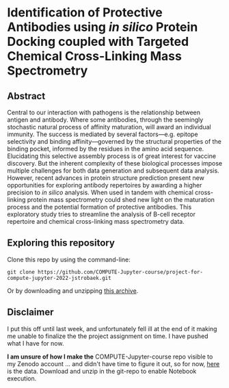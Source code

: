 # Identification of Protective Antibodies using _in silico_ Protein Docking coupled with Targeted Chemical Cross-Linking Mass Spectrometry

## Abstract

Central to our interaction with pathogens is the relationship between antigen and antibody. Where some antibodies, through the seemingly stochastic natural process of affinity maturation, will award an individual immunity. The success is mediated by several factors—e.g. epitope selectivity and binding affinity—governed by the structural properties of the binding pocket, informed by the residues in the amino acid sequence. Elucidating this selective assembly process is of great interest for vaccine discovery. But the inherent complexity of these biological processes impose multiple challenges for both data generation and subsequent data analysis. However, recent advances in protein structure prediction present new opportunities for exploring antibody repertoires by awarding a higher precision to _in silico_ analysis. When used in tandem with chemical cross-linking protein mass spectrometry could shed new light on the maturation process and the potential formation of protective antibodies. This exploratory study tries to streamline the analysis of B-cell receptor repertoire and chemical cross-linking mass spectrometry data.

## Exploring this repository

Clone this repo by using the command-line:

```
git clone https://github.com/COMPUTE-Jupyter-course/project-for-compute-jupyter-2022-jstrobaek.git
```

Or by downloading and unzipping [this archive](https://github.com/COMPUTE-Jupyter-course/project-for-compute-jupyter-2022-jstrobaek/archive/refs/heads/trunk.zip).

## Disclaimer

I put this off until last week, and unfortunately fell ill at the end of it making me unable to finalize the the project assignment on time. I have pushed what I have for now.

**I am unsure of how I make the** COMPUTE-Jupyter-course repo visible to my Zenodo account ... and didn't have time to figure it out, so for now, [here](https://drive.google.com/file/d/1C6LvIg48siHp95bZ-W46otlra1EVjaTP/view?usp=share_link) is the data. Download and unzip in the git-repo to enable Notebook execution.
